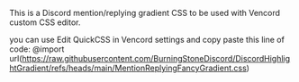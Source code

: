 This is a Discord mention/replying gradient CSS to be used with Vencord custom CSS editor.

you can use Edit QuickCSS in Vencord settings and copy paste this line of code:
@import url(https://raw.githubusercontent.com/BurningStoneDiscord/DiscordHighlightGradient/refs/heads/main/MentionReplyingFancyGradient.css)

